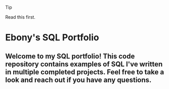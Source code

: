 > [!TIP]
> Read this first.


# Ebony's SQL Portfolio
## Welcome to my SQL portfolio! This code repository contains examples of SQL I've written in multiple completed projects. Feel free to take a look and reach out if you have any questions.
